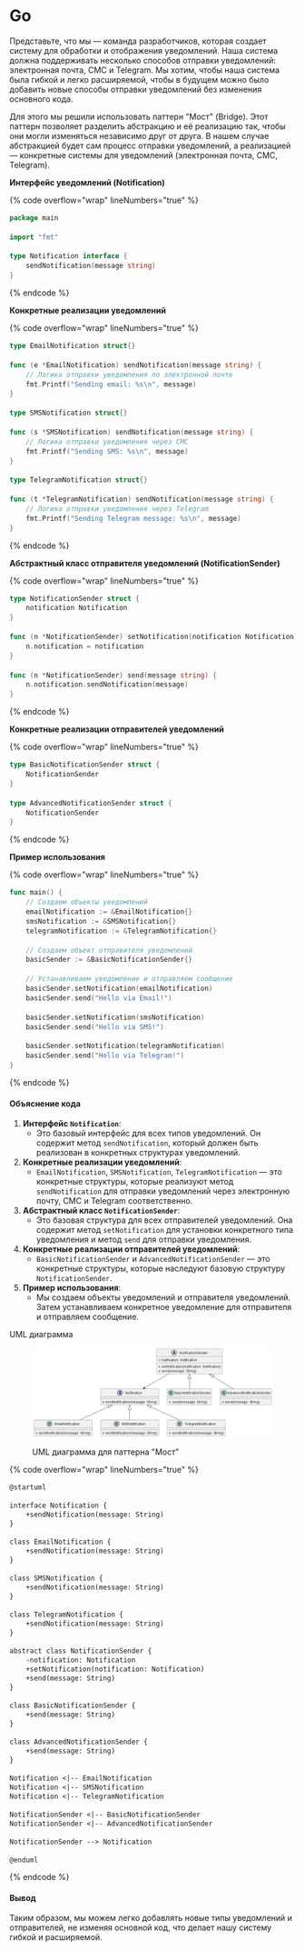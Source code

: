 # Go

Представьте, что мы — команда разработчиков, которая создает систему для обработки и отображения уведомлений. Наша система должна поддерживать несколько способов отправки уведомлений: электронная почта, СМС и Telegram. Мы хотим, чтобы наша система была гибкой и легко расширяемой, чтобы в будущем можно было добавить новые способы отправки уведомлений без изменения основного кода.

Для этого мы решили использовать паттерн "Мост" (Bridge). Этот паттерн позволяет разделить абстракцию и её реализацию так, чтобы они могли изменяться независимо друг от друга. В нашем случае абстракцией будет сам процесс отправки уведомлений, а реализацией — конкретные системы для уведомлений (электронная почта, СМС, Telegram).

**Интерфейс уведомлений (Notification)**

{% code overflow="wrap" lineNumbers="true" %}
```go
package main

import "fmt"

type Notification interface {
    sendNotification(message string)
}
```
{% endcode %}

**Конкретные реализации уведомлений**

{% code overflow="wrap" lineNumbers="true" %}
```go
type EmailNotification struct{}

func (e *EmailNotification) sendNotification(message string) {
    // Логика отправки уведомления по электронной почте
    fmt.Printf("Sending email: %s\n", message)
}

type SMSNotification struct{}

func (s *SMSNotification) sendNotification(message string) {
    // Логика отправки уведомления через СМС
    fmt.Printf("Sending SMS: %s\n", message)
}

type TelegramNotification struct{}

func (t *TelegramNotification) sendNotification(message string) {
    // Логика отправки уведомления через Telegram
    fmt.Printf("Sending Telegram message: %s\n", message)
}
```
{% endcode %}

**Абстрактный класс отправителя уведомлений (NotificationSender)**

{% code overflow="wrap" lineNumbers="true" %}
```go
type NotificationSender struct {
    notification Notification
}

func (n *NotificationSender) setNotification(notification Notification) {
    n.notification = notification
}

func (n *NotificationSender) send(message string) {
    n.notification.sendNotification(message)
}
```
{% endcode %}

**Конкретные реализации отправителей уведомлений**

{% code overflow="wrap" lineNumbers="true" %}
```go
type BasicNotificationSender struct {
    NotificationSender
}

type AdvancedNotificationSender struct {
    NotificationSender
}
```
{% endcode %}

**Пример использования**

{% code overflow="wrap" lineNumbers="true" %}
```go
func main() {
    // Создаем объекты уведомлений
    emailNotification := &EmailNotification{}
    smsNotification := &SMSNotification{}
    telegramNotification := &TelegramNotification{}

    // Создаем объект отправителя уведомлений
    basicSender := &BasicNotificationSender{}

    // Устанавливаем уведомление и отправляем сообщение
    basicSender.setNotification(emailNotification)
    basicSender.send("Hello via Email!")

    basicSender.setNotification(smsNotification)
    basicSender.send("Hello via SMS!")

    basicSender.setNotification(telegramNotification)
    basicSender.send("Hello via Telegram!")
}
```
{% endcode %}

#### Объяснение кода

1. **Интерфейс `Notification`**:
   * Это базовый интерфейс для всех типов уведомлений. Он содержит метод `sendNotification`, который должен быть реализован в конкретных структурах уведомлений.
2. **Конкретные реализации уведомлений**:
   * `EmailNotification`, `SMSNotification`, `TelegramNotification` — это конкретные структуры, которые реализуют метод `sendNotification` для отправки уведомлений через электронную почту, СМС и Telegram соответственно.
3. **Абстрактный класс `NotificationSender`**:
   * Это базовая структура для всех отправителей уведомлений. Она содержит метод `setNotification` для установки конкретного типа уведомления и метод `send` для отправки уведомления.
4. **Конкретные реализации отправителей уведомлений**:
   * `BasicNotificationSender` и `AdvancedNotificationSender` — это конкретные структуры, которые наследуют базовую структуру `NotificationSender`.
5. **Пример использования**:
   * Мы создаем объекты уведомлений и отправителя уведомлений. Затем устанавливаем конкретное уведомление для отправителя и отправляем сообщение.



UML диаграмма

<figure><img src="../../../../../.gitbook/assets/image (1) (1) (1) (1) (1) (1) (1) (1) (1).png" alt=""><figcaption><p>UML диаграмма для паттерна "Мост"</p></figcaption></figure>

{% code overflow="wrap" lineNumbers="true" %}
```plant-uml
@startuml

interface Notification {
    +sendNotification(message: String)
}

class EmailNotification {
    +sendNotification(message: String)
}

class SMSNotification {
    +sendNotification(message: String)
}

class TelegramNotification {
    +sendNotification(message: String)
}

abstract class NotificationSender {
    -notification: Notification
    +setNotification(notification: Notification)
    +send(message: String)
}

class BasicNotificationSender {
    +send(message: String)
}

class AdvancedNotificationSender {
    +send(message: String)
}

Notification <|-- EmailNotification
Notification <|-- SMSNotification
Notification <|-- TelegramNotification

NotificationSender <|-- BasicNotificationSender
NotificationSender <|-- AdvancedNotificationSender

NotificationSender --> Notification

@enduml
```
{% endcode %}

#### Вывод

Таким образом, мы можем легко добавлять новые типы уведомлений и отправителей, не изменяя основной код, что делает нашу систему гибкой и расширяемой.
